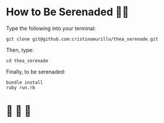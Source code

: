 
# How to Be Serenaded 👼🏽

Type the following into your terminal:
```
git clone git@github.com:cristinamurillo/thea_serenade.git
```
Then, type:

```
cd thea_serenade
```

Finally, to be serenaded:

```
bundle install
ruby run.rb
```

# 💜 💜 💜

